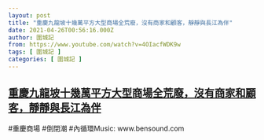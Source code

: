 ```yaml
---
layout: post
title: "重慶九龍坡十幾萬平方大型商場全荒廢，沒有商家和顧客，靜靜與長江為伴"
date: 2021-04-26T00:56:16.000Z
author: 圍城記
from: https://www.youtube.com/watch?v=4OIacfWDK9w
tags: [ 圍城記 ]
categories: [ 圍城記 ]
---
```

<!--1619398576000-->
[重慶九龍坡十幾萬平方大型商場全荒廢，沒有商家和顧客，靜靜與長江為伴](https://www.youtube.com/watch?v=4OIacfWDK9w)
------

<div>
#重慶商場 #倒閉潮 #內循環Music: www.bensound.com
</div>
